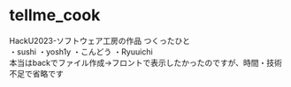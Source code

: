 # tellme_cook
HackU2023-ソフトウェア工房の作品
つくったひと  
  ・sushi
  ・yosh1y
  ・こんどう
  ・Ryuuichi
  <br />
  本当はbackでファイル作成→フロントで表示したかったのですが、時間・技術不足で省略です
